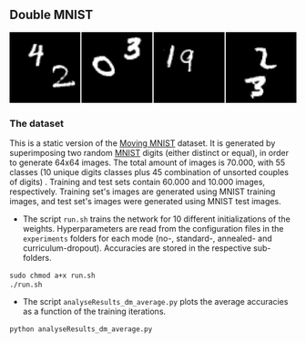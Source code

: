 ## Double MNIST
![Double MNIST Samples](./samples.png)

### The dataset
This is a static version of the [Moving MNIST](http://www.cs.toronto.edu/~nitish/unsupervised_video/) dataset. It is generated by superimposing two random [MNIST](http://yann.lecun.com/exdb/mnist/) digits (either distinct or equal), in order to generate 64x64 images. The total amount of images is 70.000, with 55 classes (10 unique digits classes plus 45 combination of unsorted couples of digits) . Training and test sets contain 60.000 and 10.000 images, respectively. Training set's images are generated using MNIST training images, and test set's images were generated using MNIST test images.


* The script ``run.sh`` trains the network for 10 different initializations of the weights. Hyperparameters are read from the configuration files in the ``experiments`` folders for each mode (no-, standard-, annealed- and curriculum-dropout). Accuracies are stored in the respective sub-folders.

```
sudo chmod a+x run.sh
./run.sh
```
* The script ``analyseResults_dm_average.py`` plots the average accuracies as a function of the training iterations.
```
python analyseResults_dm_average.py
```
